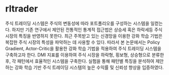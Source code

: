# rltrader
주식 트레이딩 시스템은 주식의 변동성에 따라 포트폴리오를 구성하는 시스템을 일컫는다. 하지만 기존 연구에서 제안된 전통적인 통계적 접근법은 상승세 혹은 하락세등 주식 시장의 특징을 반영하지 못한다. 최근 주목받고 있는 신경망을 이용한 강화 학습 기법은 복잡한 주식 시장의 특성을 파악하는 데 사용할 수 있다. 따라서 본 논문에서는 Policy Gradient, Actor-Critic을 활용한 강화 학습 기법을 적용하여 주식 트레이딩 시스템을 구축하고자 한다. DMI 지표를 이용하여 주식 시장을 하락형, 횡보형, 상승형으로 분류한 후, 각 패턴에서 효율적인 시스템을 구축한다. 실험을 통해 패턴별 특징을 분석하여 제안하는 강화 학습 기반 주식 트레이딩 시스템의 높은 수익률 및 신뢰성 향상을 입증하였다.
